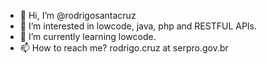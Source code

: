 - 👋 Hi, I’m @rodrigosantacruz
- 👀 I’m interested in lowcode, java, php and RESTFUL APIs.
- 🌱 I’m currently learning lowcode.
- 📫 How to reach me? rodrigo.cruz at serpro.gov.br

<!---
rodrigosantacruz/rodrigosantacruz is a ✨ special ✨ repository because its `README.md` (this file) appears on your GitHub profile.
You can click the Preview link to take a look at your changes.
--->
